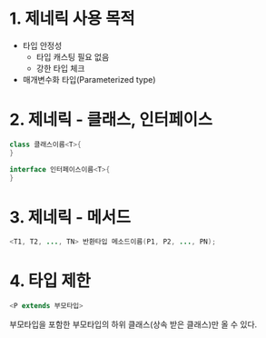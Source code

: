 # 1. 제네릭 사용 목적

- 타입 안정성
  - 타입 캐스팅 필요 없음
  - 강한 타입 체크
- 매개변수화 타입(Parameterized type)

# 2. 제네릭 - 클래스, 인터페이스
```java
class 클래스이름<T>{
}  

interface 인터페이스이름<T>{
}
```

# 3. 제네릭 - 메서드
```java
<T1, T2, ..., TN> 반환타입 메소드이름(P1, P2, ..., PN);
```

# 4. 타입 제한 
```java
<P extends 부모타입>
```

부모타입을 포함한 부모타입의 하위 클래스(상속 받은 클래스)만 올 수 있다.

